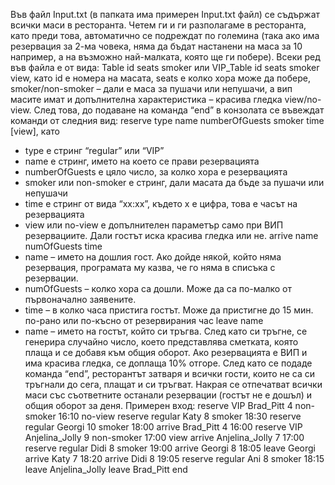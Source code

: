 Във файл Input.txt (в папката има примерен Input.txt файл) се съдържат всички маси в ресторанта. Четем ги и ги разполагаме в ресторанта, като преди това, автоматично се подреждат по големина (така ако има резервация за 2-ма човека, няма да бъдат настанени на маса за 10 например, а на възможно най-малката, която ще ги побере).
Всеки ред във файла е от вида:
Table id seats smoker или
VIP_Table id seats smoker view, 
като id е номера на масата, seats е колко хора може да побере, smoker/non-smoker – дали е маса за пушачи или непушачи, а вип масите имат и допълнителна характеристика – красива гледка view/no-view.
След това, до подаване на команда “end” в конзолата се въвеждат команди от следния вид:
reserve type name numberOfGuests smoker time [view], като
- type е стринг “regular” или “VIP”
- name е стринг, името на което се прави резервацията
- numberOfGuests е цяло число, за колко хора е резервацията
- smoker или non-smoker е стринг, дали масата да бъде за пушачи или непушачи
- time е стринг от вида “xx:xx”, където х е цифра, това е часът на резервацията
- view или no-view е допълнителен параметър само при ВИП резервациите. Дали гостът иска красива гледка или не.
arrive name numOfGuests time
- name – името на дошлия гост. Ако дойде някой, който няма резервация, програмата му казва, че го няма в списъка с резервации. 
- numOfGuests – колко хора са дошли. Може да са по-малко от първоначално заявените.
- time – в колко часа пристига гостът. Може да пристигне до 15 мин. по-рано или по-късно от резервирания час
leave name
- name – името на гостът, който си тръгва. След като си тръгне, се генерира случайно число, което представлява сметката, която плаща и се добавя към общия оборот. Ако резервацията е ВИП и има красива гледка, се доплаща 10% отгоре.
След като се подаде команда “end”, ресторантът затваря и всички гости, които не са си тръгнали до сега, плащат и си тръгват.
Накрая се отпечатват всички маси със съответните останали резервации (гостът не е дошъл) и общия оборот за деня.
Примерен вход: 
reserve VIP Brad_Pitt 4 non-smoker 16:10 no-view
reserve regular Katy 8 smoker 18:30
reserve regular Georgi 10 smoker 18:00
arrive Brad_Pitt 4 16:00
reserve VIP Anjelina_Jolly 9 non-smoker 17:00 view
arrive Anjelina_Jolly 7 17:00
reserve regular Didi 8 smoker 19:00
arrive Georgi 8 18:05
leave Georgi
arrive Katy 7 18:20
arrive Didi 8 19:05
reserve regular Ani 8 smoker 18:15
leave Anjelina_Jolly
leave Brad_Pitt
end
